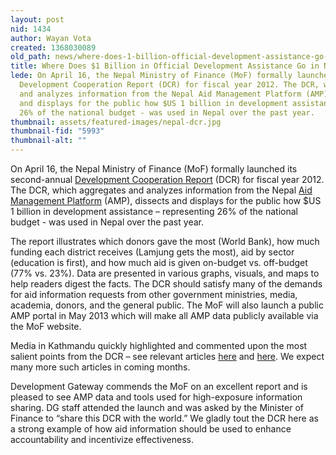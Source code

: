 ```yaml
---
layout: post
nid: 1434
author: Wayan Vota
created: 1368030089
old_path: news/where-does-1-billion-official-development-assistance-go-nepal
title: Where Does $1 Billion in Official Development Assistance Go in Nepal?
lede: On April 16, the Nepal Ministry of Finance (MoF) formally launched its second-annual
  Development Cooperation Report (DCR) for fiscal year 2012. The DCR, which aggregates
  and analyzes information from the Nepal Aid Management Platform (AMP), dissects
  and displays for the public how $US 1 billion in development assistance – representing
  26% of the national budget - was used in Nepal over the past year.
thumbnail: assets/featured-images/nepal-dcr.jpg
thumbnail-fid: "5993"
thumbnail-alt: ""
---
```


On April 16, the Nepal Ministry of Finance (MoF) formally launched its second-annual [Development Cooperation Report](http://www.mof.gov.np//en/archive-documents/development-cooperation-report-18.html) (DCR) for fiscal year 2012. The DCR, which aggregates and analyzes information from the Nepal [Aid Management Platform](http://amis.mof.gov.np/) (AMP), dissects and displays for the public how $US 1 billion in development assistance – representing 26% of the national budget - was used in Nepal over the past year.

The report illustrates which donors gave the most (World Bank), how much funding each district receives (Lamjung gets the most), aid by sector (education is first), and how much aid is given on-budget vs. off-budget (77% vs. 23%). Data are presented in various graphs, visuals, and maps to help readers digest the facts. The DCR should satisfy many of the demands for aid information requests from other government ministries, media, academia, donors, and the general public. The MoF will also launch a public AMP portal in May 2013 which will make all AMP data publicly available via the MoF website.

Media in Kathmandu quickly highlighted and commented upon the most salient points from the DCR – see relevant articles [here](http://www.thehimalayantimes.com/fullNews.php?headline=Nepal+seeks+more+investments+from+China&NewsID=343398) and [here](http://www.thehimalayantimes.com/fullNews.php?headline=Foreign+aid+disbursement+drops+marginally+&NewsID=373040). We expect many more such articles in coming months.

Development Gateway commends the MoF on an excellent report and is pleased to see AMP data and tools used for high-exposure information sharing. DG staff attended the launch and was asked by the Minister of Finance to “share this DCR with the world.” We gladly tout the DCR here as a strong example of how aid information should be used to enhance accountability and incentivize effectiveness.


